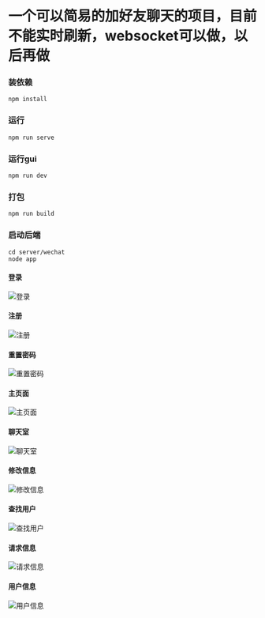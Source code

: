 # 一个可以简易的加好友聊天的项目，目前不能实时刷新，websocket可以做，以后再做

### 装依赖
```
npm install
```

### 运行
```
npm run serve
```

### 运行gui
```
npm run dev
```

### 打包
```
npm run build
```

### 启动后端
```
cd server/wechat
node app
```
#### 登录
![登录](https://images.gitee.com/uploads/images/2020/1231/182859_28d52ea4_5277559.png "login.png")
#### 注册
![注册](https://images.gitee.com/uploads/images/2020/1231/182958_0141595e_5277559.png "register.png")
#### 重置密码
![重置密码](https://images.gitee.com/uploads/images/2020/1231/182936_9e8e9802_5277559.png "resetPassword.png")
#### 主页面
![主页面](https://images.gitee.com/uploads/images/2020/1231/183106_38cbbc85_5277559.png "main.png")
#### 聊天室
![聊天室](https://images.gitee.com/uploads/images/2020/1231/182832_359e1a4f_5277559.png "chat.png")
#### 修改信息
![修改信息](https://images.gitee.com/uploads/images/2020/1231/182919_c9cf2ebe_5277559.png "edit.png")
#### 查找用户
![查找用户](https://images.gitee.com/uploads/images/2020/1231/183018_8e9599f5_5277559.png "searchUser.png")
#### 请求信息
![请求信息](https://images.gitee.com/uploads/images/2020/1231/183031_50beb35e_5277559.png "nitice.png")
#### 用户信息
![用户信息](https://images.gitee.com/uploads/images/2020/1231/183047_8209db58_5277559.png "userInfo.png")
